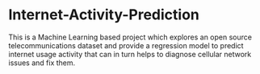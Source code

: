 # Internet-Activity-Prediction
This is a Machine Learning based project which explores an open source telecommunications dataset and provide a regression model to predict internet usage activity that can in turn helps to diagnose cellular network issues and fix them.
